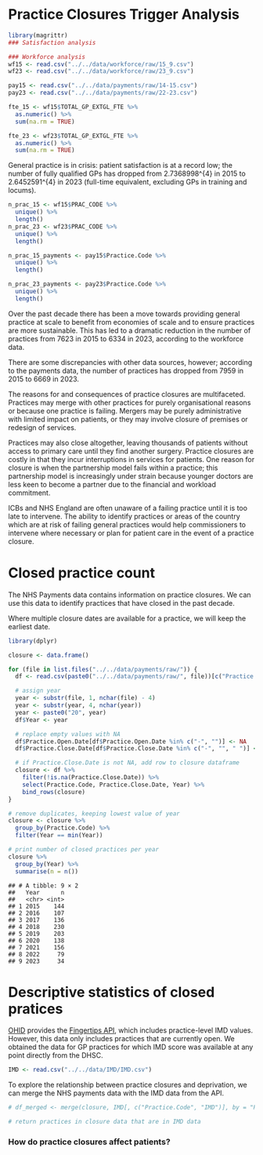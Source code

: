 # Practice Closures Trigger Analysis

``` r
library(magrittr)
### Satisfaction analysis

### Workforce analysis
wf15 <- read.csv("../../data/workforce/raw/15_9.csv")
wf23 <- read.csv("../../data/workforce/raw/23_9.csv")

pay15 <- read.csv("../../data/payments/raw/14-15.csv")
pay23 <- read.csv("../../data/payments/raw/22-23.csv")

fte_15 <- wf15$TOTAL_GP_EXTGL_FTE %>%
  as.numeric() %>%
  sum(na.rm = TRUE)

fte_23 <- wf23$TOTAL_GP_EXTGL_FTE %>%
  as.numeric() %>%
  sum(na.rm = TRUE)
```

General practice is in crisis: patient satisfaction is at a record low;
the number of fully qualified GPs has dropped from 2.7368998^{4} in 2015
to 2.6452591^{4} in 2023 (full-time equivalent, excluding GPs in
training and locums).

``` r
n_prac_15 <- wf15$PRAC_CODE %>%
  unique() %>%
  length()
n_prac_23 <- wf23$PRAC_CODE %>%
  unique() %>%
  length()

n_prac_15_payments <- pay15$Practice.Code %>%
  unique() %>%
  length()

n_prac_23_payments <- pay23$Practice.Code %>%
  unique() %>%
  length()
```

Over the past decade there has been a move towards providing general
practice at scale to benefit from economies of scale and to ensure
practices are more sustainable. This has led to a dramatic reduction in
the number of practices from 7623 in 2015 to 6334 in 2023, according to
the workforce data.

There are some discrepancies with other data sources, however; according
to the payments data, the number of practices has dropped from 7959 in
2015 to 6669 in 2023.

The reasons for and consequences of practice closures are multifaceted.
Practices may merge with other practices for purely organisational
reasons or because one practice is failing. Mergers may be purely
administrative with limited impact on patients, or they may involve
closure of premises or redesign of services.

Practices may also close altogether, leaving thousands of patients
without access to primary care until they find another surgery. Practice
closures are costly in that they incur interruptions in services for
patients. One reason for closure is when the partnership model fails
within a practice; this partnership model is increasingly under strain
because younger doctors are less keen to become a partner due to the
financial and workload commitment.

ICBs and NHS England are often unaware of a failing practice until it is
too late to intervene. The ability to identify practices or areas of the
country which are at risk of failing general practices would help
commissioners to intervene where necessary or plan for patient care in
the event of a practice closure.

# Closed practice count

The NHS Payments data contains information on practice closures. We can
use this data to identify practices that have closed in the past decade.

Where multiple closure dates are available for a practice, we will keep
the earliest date.

``` r
library(dplyr)

closure <- data.frame()

for (file in list.files("../../data/payments/raw/")) {
  df <- read.csv(paste0("../../data/payments/raw/", file))[c("Practice.Code", "Practice.Open.Date", "Practice.Close.Date")]

  # assign year
  year <- substr(file, 1, nchar(file) - 4)
  year <- substr(year, 4, nchar(year))
  year <- paste0("20", year)
  df$Year <- year

  # replace empty values with NA
  df$Practice.Open.Date[df$Practice.Open.Date %in% c("-", "")] <- NA
  df$Practice.Close.Date[df$Practice.Close.Date %in% c("-", "", " ")] <- NA

  # if Practice.Close.Date is not NA, add row to closure dataframe
  closure <- df %>%
    filter(!is.na(Practice.Close.Date)) %>%
    select(Practice.Code, Practice.Close.Date, Year) %>%
    bind_rows(closure)
}

# remove duplicates, keeping lowest value of year
closure <- closure %>%
  group_by(Practice.Code) %>%
  filter(Year == min(Year))

# print number of closed practices per year
closure %>%
  group_by(Year) %>%
  summarise(n = n())
```

    ## # A tibble: 9 × 2
    ##   Year      n
    ##   <chr> <int>
    ## 1 2015    144
    ## 2 2016    107
    ## 3 2017    136
    ## 4 2018    230
    ## 5 2019    203
    ## 6 2020    138
    ## 7 2021    156
    ## 8 2022     79
    ## 9 2023     34

# Descriptive statistics of closed pratices

[OHID](https://fingertips.phe.org.uk/search/deprivation%20index#page/4/gid/1/pat/159/par/K02000001/ati/15/are/E92000001/iid/93553/age/1/sex/4/cat/-1/ctp/-1/yrr/1/cid/4/tbm/1)
provides the [Fingertips API](https://fingertips.phe.org.uk/api), which
includes practice-level IMD values. However, this data only includes
practices that are currently open. We obtained the data for GP practices
for which IMD score was available at any point directly from the DHSC.

``` r
IMD <- read.csv("../../data/IMD/IMD.csv")
```

To explore the relationship between practice closures and deprivation,
we can merge the NHS payments data with the IMD data from the API.

``` r
# df_merged <- merge(closure, IMD[, c("Practice.Code", "IMD")], by = "Practice.Code")

# return practices in closure data that are in IMD data
```

### How do practice closures affect patients?
